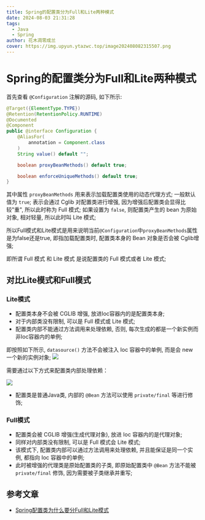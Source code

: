 ```yaml
---
title: Spring的配置类分为Full和Lite两种模式
date: 2024-08-03 21:31:28
tags: 
  - Java
  - Spring
author: 花木凋零成兰
cover: https://img.upyun.ytazwc.top/image202408082315507.png
---
```


# Spring的配置类分为Full和Lite两种模式

首先查看 `@Configuration` 注解的源码, 如下所示:

```java
@Target({ElementType.TYPE})
@Retention(RetentionPolicy.RUNTIME)
@Documented
@Component
public @interface Configuration {
    @AliasFor(
        annotation = Component.class
    )
    String value() default "";

    boolean proxyBeanMethods() default true;

    boolean enforceUniqueMethods() default true;
}
```

其中属性 `proxyBeanMethods` 用来表示加载配置类使用的动态代理方式; 一般默认值为 `true`; 表示会通过 Cglib 对配置类进行增强, 因为增强后配置类会显得比较"重", 所以此时称为 Full 模式; 如果设置为 `false`, 则配置类产生的 bean 为原始对象, 相对轻量, 所以此时叫 Lite 模式;

所以Full模式和Lite模式是用来说明当前`@Configuration`中`proxyBeanMethods`属性是为false还是true, 即指加载配置类时, 配置类本身的 Bean 对象是否会被 Cglib增强;

即所谓 Full 模式 和 Lite 模式 是说配置类的 Full 模式或者 Lite 模式;

## 对比Lite模式和Full模式

### Lite模式

- 配置类本身不会被 CGLIB 增强, 放进Ioc容器内的是配置类本身;
- 对于内部类没有限制, 可以是 Full 模式或 Lite 模式;
- 配置类内部不能通过方法调用来处理依赖, 否则, 每次生成的都是一个新实例而非Ioc容器内的单例;

即按照如下所示, `datasource()` 方法不会被注入 Ioc 容器中的单例, 而是会 new 一个新的实例对象;
![](https://img.upyun.ytazwc.top/image202408082315507.png)

需要通过以下方式来配置类内部处理依赖：

![](https://img.upyun.ytazwc.top/image202408082316496.png)

- 配置类是普通Java类, 内部的 `@Bean` 方法可以使用 `private/final` 等进行修饰;

### Full模式

- 配置类会被 CGLIB 增强(生成代理对象), 放进 Ioc 容器内的是代理对象;
- 同样对内部类没有限制, 可以是 Full 模式会 Lite 模式;
- 该模式下, 配置类内部可以通过方法调用来处理依赖, 并且能保证是同一个实例, 都指向 Ioc 容器中的单例;
- 此时被增强的代理类是原始配置类的子类, 即原始配置类中 `@Bean` 方法不能被 `private/final` 修饰, 因为需要被子类继承并重写;

## 参考文章

- [Spring配置类为什么要分Full和Lite模式](https://www.cnblogs.com/54chensongxia/p/17250683.html)
